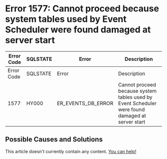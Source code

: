 
# Error 1577: Cannot proceed because system tables used by Event Scheduler were found damaged at server start


| Error Code | SQLSTATE | Error | Description |
| --- | --- | --- | --- |
| Error Code | SQLSTATE | Error | Description |
| 1577 | HY000 | ER_EVENTS_DB_ERROR | Cannot proceed because system tables used by Event Scheduler were found damaged at server start |




## Possible Causes and Solutions


This article doesn't currently contain any content. [You can help!](/en/writing-and-editing-knowledge-base-articles/)

